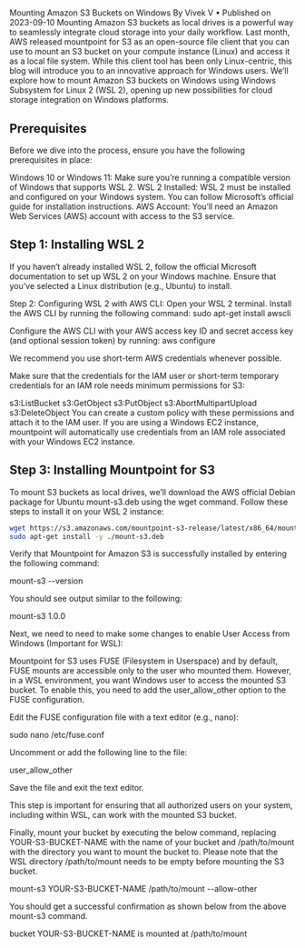 # **[](https://plainenglish.io/blog/mounting-amazon-s3-buckets-on-windows)**

Mounting Amazon S3 Buckets on Windows
By
Vivek V
•
Published on
2023-09-10
Mounting Amazon S3 buckets as local drives is a powerful way to seamlessly integrate cloud storage into your daily workflow. Last month, AWS released mountpoint for S3 as an open-source file client that you can use to mount an S3 bucket on your compute instance (Linux) and access it as a local file system. While this client tool has been only Linux-centric, this blog will introduce you to an innovative approach for Windows users. We’ll explore how to mount Amazon S3 buckets on Windows using Windows Subsystem for Linux 2 (WSL 2), opening up new possibilities for cloud storage integration on Windows platforms.

## Prerequisites

Before we dive into the process, ensure you have the following prerequisites in place:

Windows 10 or Windows 11: Make sure you’re running a compatible version of Windows that supports WSL 2.
WSL 2 Installed: WSL 2 must be installed and configured on your Windows system. You can follow Microsoft’s official guide for installation instructions.
AWS Account: You’ll need an Amazon Web Services (AWS) account with access to the S3 service.

## Step 1: Installing WSL 2

If you haven’t already installed WSL 2, follow the official Microsoft documentation to set up WSL 2 on your Windows machine. Ensure that you’ve selected a Linux distribution (e.g., Ubuntu) to install.

Step 2: Configuring WSL 2 with AWS CLI:
Open your WSL 2 terminal.
Install the AWS CLI by running the following command:
sudo apt-get install awscli

Configure the AWS CLI with your AWS access key ID and secret access key (and optional session token) by running:
aws configure

We recommend you use short-term AWS credentials whenever possible.

Make sure that the credentials for the IAM user or short-term temporary credentials for an IAM role needs minimum permissions for S3:

s3:ListBucket
s3:GetObject
s3:PutObject
s3:AbortMultipartUpload
s3:DeleteObject
You can create a custom policy with these permissions and attach it to the IAM user. If you are using a Windows EC2 instance, mountpoint will automatically use credentials from an IAM role associated with your Windows EC2 instance.

## Step 3: Installing Mountpoint for S3

To mount S3 buckets as local drives, we’ll download the AWS official Debian package for Ubuntu mount-s3.deb using the wget command. Follow these steps to install it on your WSL 2 instance:

```bash
wget https://s3.amazonaws.com/mountpoint-s3-release/latest/x86_64/mount-s3.deb
sudo apt-get install -y ./mount-s3.deb
```

Verify that Mountpoint for Amazon S3 is successfully installed by entering the following command:

mount-s3 --version

You should see output similar to the following:

mount-s3 1.0.0

Next, we need to need to make some changes to enable User Access from Windows (Important for WSL):

Mountpoint for S3 uses FUSE (Filesystem in Userspace) and by default, FUSE mounts are accessible only to the user who mounted them. However, in a WSL environment, you want Windows user to access the mounted S3 bucket. To enable this, you need to add the user_allow_other option to the FUSE configuration.

Edit the FUSE configuration file with a text editor (e.g., nano):

sudo nano /etc/fuse.conf

Uncomment or add the following line to the file:

user_allow_other

Save the file and exit the text editor.

This step is important for ensuring that all authorized users on your system, including within WSL, can work with the mounted S3 bucket.

Finally, mount your bucket by executing the below command, replacing YOUR-S3-BUCKET-NAME with the name of your bucket and /path/to/mount with the directory you want to mount the bucket to. Please note that the WSL directory /path/to/mount needs to be empty before mounting the S3 bucket.

mount-s3 YOUR-S3-BUCKET-NAME /path/to/mount --allow-other

You should get a successful confirmation as shown below from the above mount-s3 command.

bucket YOUR-S3-BUCKET-NAME is mounted at /path/to/mount

